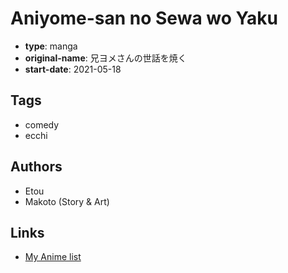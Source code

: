 # Aniyome-san no Sewa wo Yaku

-   **type**: manga
-   **original-name**: 兄ヨメさんの世話を焼く
-   **start-date**: 2021-05-18

## Tags

-   comedy
-   ecchi

## Authors

-   Etou
-   Makoto (Story & Art)

## Links

-   [My Anime list](https://myanimelist.net/manga/136863/Aniyome-san_no_Sewa_wo_Yaku)
